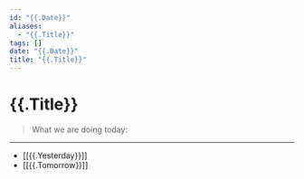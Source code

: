 ```yaml
---
id: "{{.Date}}"
aliases: 
  - "{{.Title}}"
tags: [] 
date: "{{.Date}}"
title: "{{.Title}}"
---
```


# {{.Title}}

> What we are doing today:

---

- [[{{.Yesterday}}]]
- [[{{.Tomorrow}}]]
